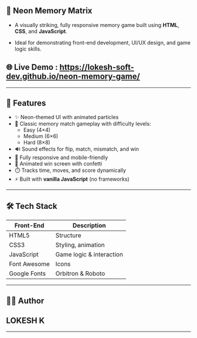## 🚀 Neon Memory Matrix

- A visually striking, fully responsive memory game built using **HTML**, **CSS**, and **JavaScript**.

- Ideal for demonstrating front-end development, UI/UX design, and game logic skills.

## 🌐 Live Demo : https://lokesh-soft-dev.github.io/neon-memory-game/

---

## 🧠 Features

- ✨ Neon-themed UI with animated particles
- 🧩 Classic memory match gameplay with difficulty levels:
  - Easy (4×4)
  - Medium (6×6)
  - Hard (8×8)
- 🔊 Sound effects for flip, match, mismatch, and win
- 📱 Fully responsive and mobile-friendly
- 🎉 Animated win screen with confetti
- ⏱️ Tracks time, moves, and score dynamically
- ⚡ Built with **vanilla JavaScript** (no frameworks)

---

## 🛠 Tech Stack

| Front-End | Description            |
|-----------|------------------------|
| HTML5     | Structure              |
| CSS3      | Styling, animation     |
| JavaScript | Game logic & interaction |
| Font Awesome | Icons               |
| Google Fonts | Orbitron & Roboto   |

---

## 👨‍💻 Author

## LOKESH K

---
